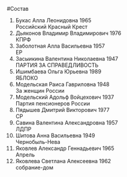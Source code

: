 #Состав
1. Букас Алла Леонидовна 1965   
    Российский Красный Крест
2. Дьяконов Владимир Владимирович 1976   
    КПРФ
3. Заболотная Алла Васильевна 1957   
    ЕР
4. Засыикина Валентина Николаевна 1947   
    ПАРТИЯ ЗА СПРАВЕДЛИВОСТЬ
5. Ишимбаева Ольга Юрьевна 1989   
    ЯБЛОКО
6. Модельская Раиса Гавриловна 1948   
    За женщин России
7. Модельский Адольф Войцехович 1937   
    Партия пенсионеров России
8. Пядышев Дмитрий Викторович 1977   
    СР
9. Савина Валентина Александровна 1957   
    ЛДПР
10. Шитова Анна Васильевна 1949   
    Чернобыль-Нева
11. Яковлев Александр Геннадьевич 1965   
    Апрель
12. Яковлева Светлана Алексеевна 1962   
    собрание-дом
